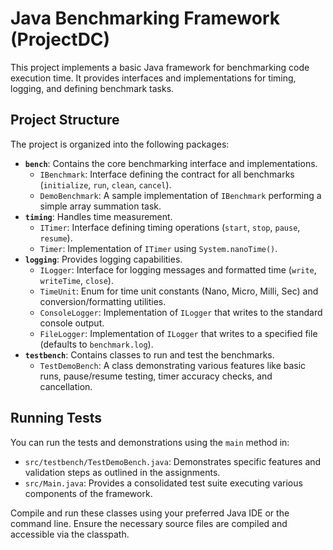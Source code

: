 # Java Benchmarking Framework (ProjectDC)

This project implements a basic Java framework for benchmarking code execution time. It provides interfaces and implementations for timing, logging, and defining benchmark tasks.

## Project Structure

The project is organized into the following packages:

*   **`bench`**: Contains the core benchmarking interface and implementations.
    *   `IBenchmark`: Interface defining the contract for all benchmarks (`initialize`, `run`, `clean`, `cancel`).
    *   `DemoBenchmark`: A sample implementation of `IBenchmark` performing a simple array summation task.
*   **`timing`**: Handles time measurement.
    *   `ITimer`: Interface defining timing operations (`start`, `stop`, `pause`, `resume`).
    *   `Timer`: Implementation of `ITimer` using `System.nanoTime()`.
*   **`logging`**: Provides logging capabilities.
    *   `ILogger`: Interface for logging messages and formatted time (`write`, `writeTime`, `close`).
    *   `TimeUnit`: Enum for time unit constants (Nano, Micro, Milli, Sec) and conversion/formatting utilities.
    *   `ConsoleLogger`: Implementation of `ILogger` that writes to the standard console output.
    *   `FileLogger`: Implementation of `ILogger` that writes to a specified file (defaults to `benchmark.log`).
*   **`testbench`**: Contains classes to run and test the benchmarks.
    *   `TestDemoBench`: A class demonstrating various features like basic runs, pause/resume testing, timer accuracy checks, and cancellation.

## Running Tests

You can run the tests and demonstrations using the `main` method in:

*   `src/testbench/TestDemoBench.java`: Demonstrates specific features and validation steps as outlined in the assignments.
*   `src/Main.java`: Provides a consolidated test suite executing various components of the framework.

Compile and run these classes using your preferred Java IDE or the command line. Ensure the necessary source files are compiled and accessible via the classpath.
